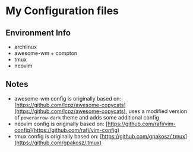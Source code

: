 # My Configuration files

## Environment Info

* archlinux
* awesome-wm + compton
* tmux
* neovim

## Notes

* awesome-wm config is originally based on:
  [https://github.com/lcpz/awesome-copycats](https://github.com/lcpz/awesome-copycats), uses a modified version of
  `powerarrow-dark` theme and adds some additional config
* neovim config is originally based on: [https://github.com/rafi/vim-config](https://github.com/rafi/vim-config)
* tmux config is originally based on: [https://github.com/gpakosz/.tmux](https://github.com/gpakosz/.tmux)
